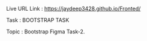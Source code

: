 Live URL Link : https://jaydeep3428.github.io/Fronted/

Task : BOOTSTRAP TASK

Topic : Bootstrap Figma Task-2.